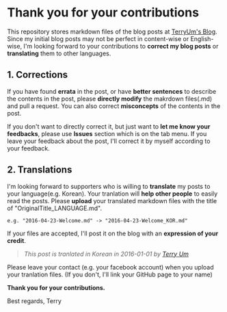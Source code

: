 
# Thank you for your contributions

This repository stores markdown files of the blog posts at [TerryUm's Blog](http://terryum.io). Since my initial blog posts may not be perfect in content-wise or English-wise, I'm looking forward to your contributions to **correct my blog posts** or **translating** them to other languages.

## 1. Corrections
If you have found **errata** in the post, or have **better sentences** to describe the contents in the post, please **directly modify** the makrdown files(.md) and pull a request. You can also correct **misconcepts** of the contents in the post. 

If you don't want to directly correct it, but just want to **let me know your feedbacks**, please use **Issues** section which is on the tab menu. If you leave your feedback about the post, I'll correct it by myself according to your feedback.

## 2. Translations
I'm looking forward to supporters who is willing to **translate** my posts to your language(e.g. Korean). Your tranlation will **help other people** to easily read the posts. Please **upload** your translated markdown files with the title of "OriginalTitle_LANGUAGE.md". 

```
e.g. "2016-04-23-Welcome.md" -> "2016-04-23-Welcome_KOR.md"
```

If your files are accepted, I'll post it on the blog with an **expression of your credit**. 


> *This post is tranlated in Korean in 2016-01-01 by [Terry Um](http://facebook.com/terryum)*

Please leave your contact (e.g. your facebook account) when you upload your tranlation files. (If you don't, I'll link your GitHub page to your name)

**Thank you for your contributions.**

Best regards,
Terry
